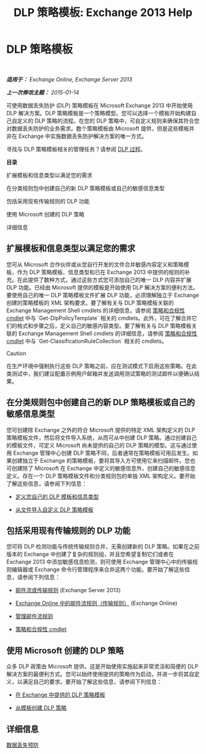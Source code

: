 ﻿---
title: 'DLP 策略模板: Exchange 2013 Help'
TOCTitle: DLP 策略模板
ms:assetid: c7b1a8e4-30d9-4409-85c5-f85ae023737d
ms:mtpsurl: https://technet.microsoft.com/zh-cn/library/JJ657730(v=EXCHG.150)
ms:contentKeyID: 50491680
ms.date: 01/11/2018
mtps_version: v=EXCHG.150
ms.translationtype: HT
---

# DLP 策略模板

 

_**适用于：** Exchange Online, Exchange Server 2013_

_**上一次修改主题：** 2015-01-14_

可使用数据丢失防护 (DLP) 策略模板在 Microsoft Exchange 2013 中开始使用 DLP 解决方案。DLP 策略模板是一个策略模型。您可以选择一个模板开始构建自己自定义的 DLP 策略的流程。在您的 DLP 策略中，可自定义规则来确保其符合您对数据丢失防护的业务需求。数个策略模板由 Microsoft 提供，但是这些模板并非在 Exchange 中实施数据丢失防护解决方案的唯一方式。

寻找与 DLP 策略模板相关的管理任务？请参阅 [DLP 过程](dlp-procedures-exchange-2013-help.md)。

**目录**

扩展模板和信息类型以满足您的需求

在分类规则包中创建自己的新 DLP 策略模板或自己的敏感信息类型

包括采用现有传输规则的 DLP 功能

使用 Microsoft 创建的 DLP 策略

详细信息

## 扩展模板和信息类型以满足您的需求

您可从 Microsoft 合作伙伴或从您自行开发的文件合并敏感内容定义和策略模板，作为 DLP 策略模板、信息类型和已在 Exchange 2013 中提供的规则的补充。在此提供了数种方式，通过这些方式您可添加自己的唯一 DLP 内容并扩展 DLP 功能。已经由 Microsoft 提供的模板是开始使用 DLP 解决方案的便利方法。要使用自己的唯一 DLP 策略模板文件扩展 DLP 功能，必须理解独立于 Exchange 创建的策略模板的 XML 架构要求。要了解有关与 DLP 策略模板关联的 Exchange Management Shell cmdlets 的详细信息，请参阅 [策略和合规性 cmdlet](https://technet.microsoft.com/zh-cn/library/dd298082\(v=exchg.150\)) 中与 `Get-DlpPolicyTemplate` 相关的 cmdlets。此外，可在了解合并它们的格式和步骤之后，定义自己的敏感内容类型。要了解有关与 DLP 策略模板关联的 Exchange Management Shell cmdlets 的详细信息，请参阅 [策略和合规性 cmdlet](https://technet.microsoft.com/zh-cn/library/dd298082\(v=exchg.150\)) 中与 `Get-ClassificationRuleCollection` 相关的 cmdlets。

> [!CAUTION]
> 在生产环境中强制执行这些 DLP 策略之前，应在测试模式下启用这些策略。在此类测试中，我们建议配置示例用户邮箱并发送调用测试策略的测试邮件以便确认结果。


## 在分类规则包中创建自己的新 DLP 策略模板或自己的敏感信息类型

您可创建除 Exchange 之外的符合 Microsoft 提供的特定 XML 架构定义的 DLP 策略模板文件，然后将文件导入系统，从而可从中创建 DLP 策略。通过创建自己的模板文件，可定义 Microsoft 尚未提供的自己的 DLP 策略的模型。这与通过使用 Exchange 管理中心创建 DLP 策略不同，后者通常在策略模板可用后发生。如果创建独立于 Exchange 的策略模板，要将其导入方可使用它来扫描邮件。您也可创建除了 Microsoft 在 Exchange 中定义的敏感信息外，创建自己的敏感信息定义。存在一个 DLP 策略模板文件和分类规则包的单独 XML 架构定义。要开始了解这些信息，请参阅下列信息：

  -  [定义您自己的 DLP 模板和信息类型](define-your-own-dlp-templates-and-information-types-exchange-2013-help.md)

  -  [从文件导入自定义 DLP 策略模板](import-a-custom-dlp-policy-template-from-a-file-exchange-2013-help.md)

## 包括采用现有传输规则的 DLP 功能

您可将 DLP 检测功能与传统传输规则合并，无需创建新的 DLP 策略。如果在之前版本的 Exchange 中创建了复杂的规则组，并且您希望复制它们或者在 Exchange 2013 中添加敏感信息检测，则可使用 Exchange 管理中心中的传输规则编辑器或 Exchange 命令行管理程序来合并这两个功能。要开始了解这些信息，请参阅下列信息：

  -  [邮件流或传输规则](mail-flow-rules-transport-rules-in-exchange-2013-exchange-2013-help.md) (Exchange Server 2013)

  -  [Exchange Online 中的邮件流规则（传输规则）](https://technet.microsoft.com/zh-cn/library/jj919238\(v=exchg.150\)) (Exchange Online)

  -  [管理邮件流规则](manage-mail-flow-rules-exchange-2013-help.md)
    
  -  [策略和合规性 cmdlet](https://technet.microsoft.com/zh-cn/library/dd298082\(v=exchg.150\))

## 使用 Microsoft 创建的 DLP 策略

众多 DLP 政策由 Microsoft 提供。这是开始使用实施起来非常灵活和简便的 DLP 解决方案的最便利方式。您可以始终使用提供的策略作为启动，并进一步将其自定义，以满足自己的要求。要开始了解这些信息，请参阅下列信息：

  - [在 Exchange 中提供的 DLP 策略模板](dlp-policy-templates-supplied-in-exchange-exchange-2013-help.md)

  - [从模板创建 DLP 策略](how-to-new-dlp-data-loss-prevention-policy-template.md)

## 详细信息

[数据丢失预防](technical-overview-of-dlp-data-loss-prevention-in-exchange.md)

